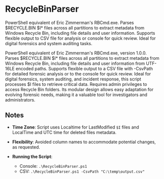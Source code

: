 # RecycleBinParser
PowerShell equivalent of Eric Zimmerman's RBCmd.exe. Parses $RECYCLE.BIN $I* files across all partitions to extract metadata from Windows Recycle Bin, including file details and user information. Supports flexible output to CSV file for analysis or console for quick review. Ideal for digital forensics and system auditing tasks.

PowerShell equivalent of Eric Zimmerman's RBCmd.exe, version 1.0.0. Parses $RECYCLE.BIN $I* files across all partitions to extract metadata from Windows Recycle Bin, including file details and user information from UTF-16LE encoded paths. Supports flexible output to a CSV file with -CsvPath for detailed forensic analysis or to the console for quick review. Ideal for digital forensics, system auditing, and incident response, this script processes $I files to retrieve critical data. Requires admin privileges to access Recycle Bin folders. Its modular design allows easy adaptation for evolving forensic needs, making it a valuable tool for investigators and administrators.

## Notes

- **Time Zone**: Script uses Localtime for LastModified `$I` files and LocalTime and UTC time for deleted files metadata.
- **Flexibility**: Avoided column names to accommodate potential changes, as requested.
- **Running the Script**:

  - Console: `.\RecycleBinParser.ps1`
  - CSV: `.\RecycleBinParser.ps1 -CsvPath "C:\temp\output.csv"`
